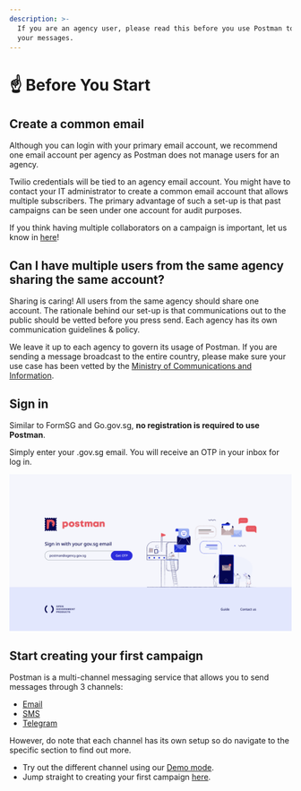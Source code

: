 ```yaml
---
description: >-
  If you are an agency user, please read this before you use Postman to send
  your messages.
---
```


# ☝ Before You Start

## Create a common email

Although you can login with your primary email account, we recommend one email account per agency as Postman does not manage users for an agency.

Twilio credentials will be tied to an agency email account. You might have to contact your IT administrator to create a common email account that allows multiple subscribers. The primary advantage of such a set-up is that past campaigns can be seen under one account for audit purposes.

If you think having multiple collaborators on a campaign is important, let us know in [here](https://go.gov.sg/postman-featurerequest)!

## Can I have multiple users from the same agency sharing the same account?

Sharing is caring! All users from the same agency should share one account. The rationale behind our set-up is that communications out to the public should be vetted before you press send. Each agency has its own communication guidelines & policy.

We leave it up to each agency to govern its usage of Postman. If you are sending a message broadcast to the entire country, please make sure your use case has been vetted by the [Ministry of Communications and Information](https://www.mci.gov.sg/).

## Sign in

Similar to FormSG and Go.gov.sg, **no registration is required to use Postman**.

Simply enter your .gov.sg email. You will receive an OTP in your inbox for log in.

![](../../.gitbook/assets/SignIn-Filled.png)

## Start creating your first campaign

Postman is a multi-channel messaging service that allows you to send messages through 3 channels:

* [Email](../quick-start/email/)
* [SMS](../sms/)
* [Telegram](../telegram-bot/)

However, do note that each channel has its own setup so do navigate to the specific section to find out more.

* Try out the different channel using our [Demo mode](demo-mode.md).
* Jump straight to creating your first campaign [here](../quick-start/).

##
